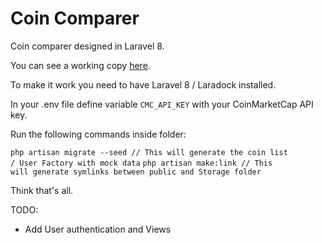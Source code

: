 <h1>Coin Comparer</h1>

Coin comparer designed in Laravel 8.

You can see a working copy <a href="http://www.agustinbottos.com.ar/laravel/">here</a>.

To make it work you need to have Laravel 8 / Laradock installed.

In your .env file define variable <code>CMC_API_KEY</code> with your CoinMarketCap API key.

Run the following commands inside folder:

<code>php artisan migrate --seed // This will generate the coin list / User Factory with mock data</code>
<code>php artisan make:link // This will generate symlinks between public and Storage folder</code>

Think that's all.

TODO:
* Add User authentication and Views
